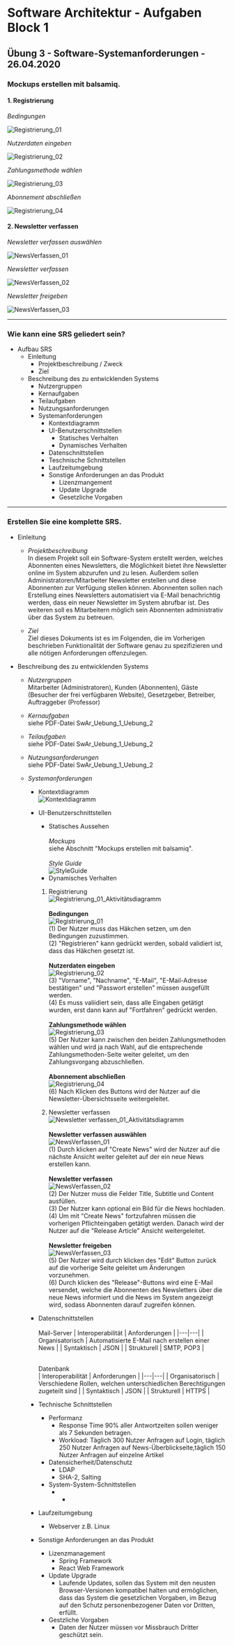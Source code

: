 # Software Architektur - Aufgaben Block 1
## Übung 3 - Software-Systemanforderungen - 26.04.2020
### Mockups erstellen mit balsamiq.
#### 1. Registrierung
*Bedingungen* 

![Registrierung_01](https://github.com/ph851res/SWARSOSE20/blob/master/SWAR_SS2020/Images/SwAr_Wireframe_Registrierung_01.png)  

*Nutzerdaten eingeben*  

![Registrierung_02](https://github.com/ph851res/SWARSOSE20/blob/master/SWAR_SS2020/Images/SwAr_Wireframe_Registrierung_02.png)  

*Zahlungsmethode wählen*  

![Registrierung_03](https://github.com/ph851res/SWARSOSE20/blob/master/SWAR_SS2020/Images/SwAr_Wireframe_Registrierung_03.png)  

*Abonnement abschließen* 

![Registrierung_04](https://github.com/ph851res/SWARSOSE20/blob/master/SWAR_SS2020/Images/SwAr_Wireframe_Registrierung_04.png)  

#### 2. Newsletter verfassen
*Newsletter verfassen auswählen*  

![NewsVerfassen_01](https://github.com/ph851res/SWARSOSE20/blob/master/SWAR_SS2020/Images/SwAr_Wireframe_NewsVerfassen_01.png)  

*Newsletter verfassen*  

![NewsVerfassen_02](https://github.com/ph851res/SWARSOSE20/blob/master/SWAR_SS2020/Images/SwAr_Wireframe_NewsVerfassen_02.png)  

*Newsletter freigeben*  

![NewsVerfassen_03](https://github.com/ph851res/SWARSOSE20/blob/master/SWAR_SS2020/Images/SwAr_Wireframe_NewsVerfassen_03.png)
___
### Wie kann eine SRS geliedert sein?
* Aufbau SRS
    * Einleitung
        * Projektbeschreibung / Zweck
        * Ziel
    * Beschreibung des zu entwicklenden Systems
        * Nutzergruppen 
        * Kernaufgaben
        * Teilaufgaben
        * Nutzungsanforderungen
        * Systemanforderungen 
            * Kontextdiagramm
            * UI-Benutzerschnittstellen
                * Statisches Verhalten
                * Dynamisches Verhalten
            * Datenschnittstellen
            * Teschnische Schnittstellen
            * Laufzeitumgebung
            * Sonstige Anforderungen an das Produkt
                * Lizenzmangement
                * Update Upgrade
                * Gesetzliche Vorgaben
___
### Erstellen Sie eine komplette SRS.
* Einleitung  
    * *Projektbeschreibung*  
    In diesem Projekt soll ein Software-System erstellt werden, welches Abonnenten eines Newsletters, die Möglichkeit bietet ihre Newsletter online im System abzurufen und zu lesen. Außerdem sollen Administratoren/Mitarbeiter Newsletter erstellen und diese Abonnenten zur Verfügung stellen können. Abonnenten sollen nach Erstellung eines Newsletters automatisiert via E-Mail benachrichtig werden, dass ein neuer Newsletter im System abrufbar ist. Des weiteren soll es Mitarbeitern möglich sein Abonnenten administrativ über das System zu betreuen.

    * *Ziel*  
    Ziel dieses Dokuments ist es im Folgenden, die im Vorherigen beschrieben Funktionalität der Software genau zu spezifizieren und alle nötigen Anforderungen offenzulegen.  

* Beschreibung des zu entwicklenden Systems
    * *Nutzergruppen*  
    Mitarbeiter (Administratoren), Kunden (Abonnenten), Gäste (Besucher der frei verfügbaren Website), Gesetzgeber, Betreiber, Auftraggeber (Professor)

    * *Kernaufgaben*  
    siehe PDF-Datei SwAr_Uebung_1_Uebung_2

    * *Teilaufgaben*  
     siehe PDF-Datei SwAr_Uebung_1_Uebung_2  

    * *Nutzungsanforderungen*  
     siehe PDF-Datei SwAr_Uebung_1_Uebung_2 

    * *Systemanforderungen*  

        * Kontextdiagramm  
        ![Kontextdiagramm](https://github.com/ph851res/SWARSOSE20/blob/master/SWAR_SS2020/Images/SwAr_Kontextdiagramm.png)  

        * UI-Benutzerschnittstellen  
            * Statisches Aussehen  
            <br>*Mockups*  
            siehe Abschnitt "Mockups erstellen mit balsamiq".  
            <br>*Style Guide*  
            ![StyleGuide](https://github.com/ph851res/SWARSOSE20/blob/master/SWAR_SS2020/Images/SwAr_SytleGuide_01.PNG) 
            * Dynamisches Verhalten 
            1. Registrierung  
            ![Registrierung_01_Aktivitätsdiagramm](https://github.com/ph851res/SWARSOSE20/blob/master/SWAR_SS2020/Images/SwAr_Aktivit%C3%A4tsdiagramm_Registrierung_01.png)  
            <br>**Bedingungen**  
            ![Registrierung_01](https://github.com/ph851res/SWARSOSE20/blob/master/SWAR_SS2020/Images/SwAr_Wireframe_Registrierung_01.png)  
            (1) Der Nutzer muss das Häkchen setzen, um den Bedingungen zuzustimmen.  
            (2) "Registrieren" kann gedrückt werden, sobald validiert ist, dass das Häkchen gesetzt ist.   
            <br>**Nutzerdaten eingeben**  
            ![Registrierung_02](https://github.com/ph851res/SWARSOSE20/blob/master/SWAR_SS2020/Images/SwAr_Wireframe_Registrierung_02.png)  
            (3) "Vorname", "Nachname", "E-Mail", "E-Mail-Adresse bestätigen" und "Passwort erstellen" müssen ausgefüllt werden.  
            (4) Es muss valiidiert sein, dass alle Eingaben getätigt wurden, erst dann kann auf "Fortfahren" gedrückt werden.  
            <br>**Zahlungsmethode wählen**  
            ![Registrierung_03](https://github.com/ph851res/SWARSOSE20/blob/master/SWAR_SS2020/Images/SwAr_Wireframe_Registrierung_03.png)  
            (5) Der Nutzer kann zwischen den beiden Zahlungsmethoden wählen und wird ja nach Wahl, auf die entsprechende Zahlungsmethoden-Seite weiter geleitet, um den Zahlungsvorgang abzuschließen.  
            <br>**Abonnement abschließen**  
            ![Registrierung_04](https://github.com/ph851res/SWARSOSE20/blob/master/SWAR_SS2020/Images/SwAr_Wireframe_Registrierung_04.png)  
            (6) Nach Klicken des Buttons wird der Nutzer auf die Newsletter-Übersichtsseite weitergeleitet.  

            2. Newsletter verfassen  
            ![Newsletter verfassen_01_Aktivitätsdiagramm](https://github.com/ph851res/SWARSOSE20/blob/master/SWAR_SS2020/Images/SwAr_Aktivit%C3%A4tsdiagramm_Registrierung_01.png)  
            <br>**Newsletter verfassen auswählen**    
            ![NewsVerfassen_01](https://github.com/ph851res/SWARSOSE20/blob/master/SWAR_SS2020/Images/SwAr_Wireframe_NewsVerfassen_01.png)   
            (1) Durch klicken auf "Create News" wird der Nutzer auf die nächste Ansicht weiter geleitet auf der ein neue News erstellen kann.  
            <br>**Newsletter verfassen**  
            ![NewsVerfassen_02](https://github.com/ph851res/SWARSOSE20/blob/master/SWAR_SS2020/Images/SwAr_Wireframe_NewsVerfassen_02.png)        
            (2) Der Nutzer muss die Felder Title, Subtitle und Content ausfüllen.  
            (3) Der Nutzer kann optional ein Bild für die News hochladen.  
            (4) Um mit "Create News" fortzufahren müssen die vorherigen Pflichteingaben getätigt werden. Danach wird der Nutzer auf die "Release Article" Ansicht weitergeleitet.  
            <br>**Newsletter freigeben**  
            ![NewsVerfassen_03](https://github.com/ph851res/SWARSOSE20/blob/master/SWAR_SS2020/Images/SwAr_Wireframe_NewsVerfassen_03.png)  
            (5) Der Nutzer wird durch klicken des "Edit" Button zurück auf die vorherige Seite geleitet um Änderungen vorzunehmen.  
            (6) Durch klicken des "Release"-Buttons wird eine E-Mail versendet, welche die Abonnenten des Newsletters über die neue News informiert und die News im System angezeigt wird, sodass Abonnenten darauf zugreifen können. 

        * Datenschnittstellen  
            <br>Mail-Server 
            | Interoperabilität   | Anforderungen  |
            |---|---|
            | Organisatorisch  | Automatisierte E-Mail nach erstellen einer News  |
            | Syntaktisch  | JSON  |
            | Strukturell  | SMTP, POP3  |  

            <br>Datenbank  
            | Interoperabilität  | Anforderungen  |
            |---|---|
            | Organisatorisch  | Verschiedene Rollen, welchen unterschiedlichen Berechtigungen zugeteilt sind |
            | Syntaktisch  | JSON  |
            | Strukturell  | HTTPS  |

        * Technische Schnittstellen
            * Performanz
                * Response Time 90% aller Antwortzeiten sollen weniger als 7 Sekunden betragen.
                * Workload: Täglich 300 Nutzer Anfragen auf Login, täglich 250 Nutzer Anfragen auf News-Überblickseite,täglich 150 Nutzer Anfragen auf einzelne Artikel
            * Datensicherheit/Datenschutz
                * LDAP
                * SHA-2, Salting
            * System-System-Schnittstellen
                * -

        * Laufzeitumgebung
            * Webserver z.B. Linux 

        * Sonstige Anforderungen an das Produkt 
            * Lizenzmanagement
                * Spring Framework
                * React Web Framework
            * Update Upgrade
                * Laufende Updates, sollen das System mit den neusten Browser-Versionen kompatibel halten und ermöglichen, dass das System die gesetzlichen Vorgaben, im Bezug auf den Schutz personenbezogener Daten vor Dritten, erfüllt. 
            * Gestzliche Vorgaben
                * Daten der Nutzer müssen vor Missbrauch Dritter geschützt sein.
                



